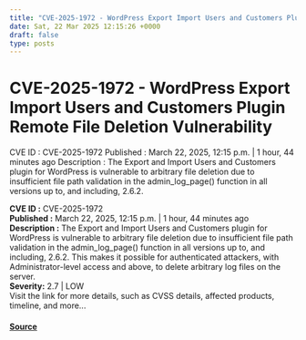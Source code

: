 ```yaml
---
title: "CVE-2025-1972 - WordPress Export Import Users and Customers Plugin Remote File Deletion Vulnerability"
date: Sat, 22 Mar 2025 12:15:26 +0000
draft: false
type: posts
---
```

# CVE-2025-1972 - WordPress Export Import Users and Customers Plugin Remote File Deletion Vulnerability





 CVE ID : CVE-2025-1972 Published : March 22, 2025, 12:15 p.m. | 1 hour, 44 minutes ago Description : The Export and Import Users and Customers plugin for WordPress is vulnerable to arbitrary file deletion due to insufficient file path validation in the admin_log_page() function in all versions up to, and including, 2.6.2.

**CVE ID :** CVE-2025-1972  
**Published :** March 22, 2025, 12:15 p.m. | 1 hour, 44 minutes ago  
**Description :** The Export and Import Users and Customers plugin for WordPress is vulnerable to arbitrary file deletion due to insufficient file path validation in the admin\_log\_page() function in all versions up to, and including, 2.6.2. This makes it possible for authenticated attackers, with Administrator-level access and above, to delete arbitrary log files on the server.  
**Severity:** 2.7 | LOW  
Visit the link for more details, such as CVSS details, affected products, timeline, and more...

#### [Source](https://cvefeed.io/vuln/detail/CVE-2025-1972)

